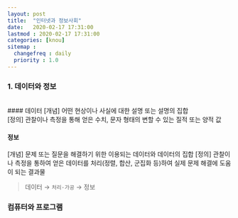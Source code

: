 ```yaml
---
layout: post
title:  "인터넷과 정보사회"
date:   2020-02-17 17:31:00 
lastmod : 2020-02-17 17:31:00
categories: [knou]
sitemap :
  changefreq : daily
  priority : 1.0
---
```


### 1. 데이터와 정보
<br>
#### 데이터
[개념]
어떤 현상이나 사실에 대한 설명 또는 설명의 집합
<br>
[정의]
관찰이나 측정을 통해 얻은 수치, 문자 형태의 변할 수 있는 질적 또는 양적 값
<br>

#### 정보
[개념]
문제 또는 질문을 해결하기 위한 이용되는 데이터와 데이터의 집합
[정의]
관찰이나 측정을 통하여 얻은 데이터를 처리(정렬, 합산, 군집화 등)하여 실제 문제 해결에 도움이 되는 결과물

> 데이터 → `처리·가공` → 정보


<div class="divider"></div>

### 컴퓨터와 프로그램


